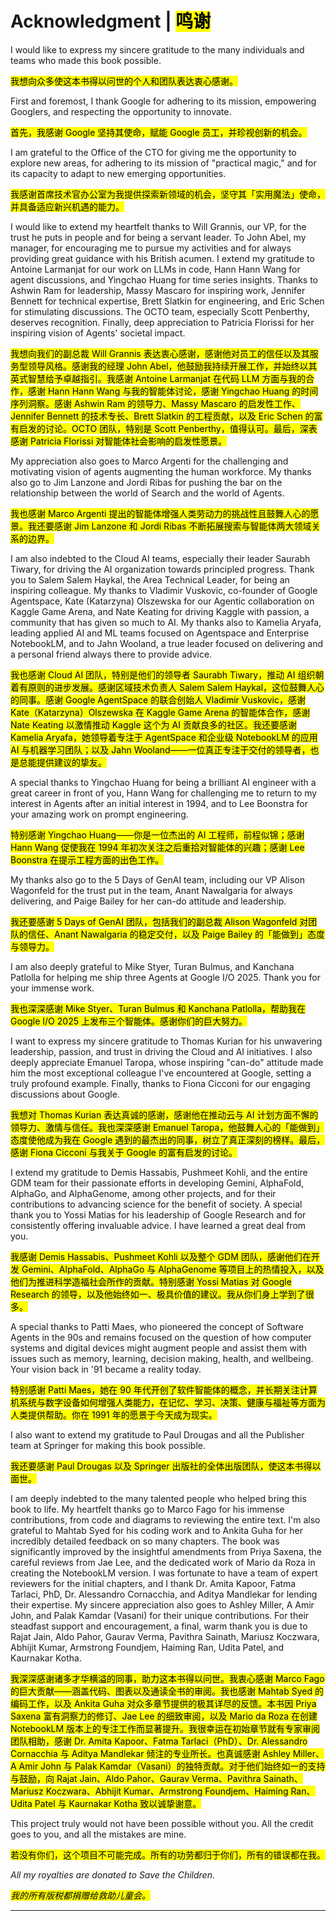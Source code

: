 # Acknowledgment | <mark>鸣谢</mark>

I would like to express my sincere gratitude to the many individuals and teams who made this book possible.

<mark>我想向众多使这本书得以问世的个人和团队表达衷心感谢。</mark>

First and foremost, I thank Google for adhering to its mission, empowering Googlers, and respecting the opportunity to innovate.

<mark>首先，我感谢 Google 坚持其使命，赋能 Google 员工，并珍视创新的机会。</mark>

I am grateful to the Office of the CTO for giving me the opportunity to explore new areas, for adhering to its mission of "practical magic," and for its capacity to adapt to new emerging opportunities.

<mark>我感谢首席技术官办公室为我提供探索新领域的机会，坚守其「实用魔法」使命，并具备适应新兴机遇的能力。</mark>

I would like to extend my heartfelt thanks to Will Grannis, our VP, for the trust he puts in people and for being a servant leader. To John Abel, my manager, for encouraging me to pursue my activities and for always providing great guidance with his British acumen. I extend my gratitude to Antoine Larmanjat for our work on LLMs in code, Hann Hann Wang for agent discussions, and Yingchao Huang for time series insights. Thanks to Ashwin Ram for leadership, Massy Mascaro for inspiring work, Jennifer Bennett for technical expertise, Brett Slatkin for engineering, and Eric Schen for stimulating discussions. The OCTO team, especially Scott Penberthy, deserves recognition. Finally, deep appreciation to Patricia Florissi for her inspiring vision of Agents' societal impact.

<mark>我想向我们的副总裁 Will Grannis 表达衷心感谢，感谢他对员工的信任以及其服务型领导风格。感谢我的经理 John Abel，他鼓励我持续开展工作，并始终以其英式智慧给予卓越指引。我感谢 Antoine Larmanjat 在代码 LLM 方面与我的合作，感谢 Hann Hann Wang 与我的智能体讨论，感谢 Yingchao Huang 的时间序列洞察。感谢 Ashwin Ram 的领导力、Massy Mascaro 的启发性工作、Jennifer Bennett 的技术专长、Brett Slatkin 的工程贡献，以及 Eric Schen 的富有启发的讨论。OCTO 团队，特别是 Scott Penberthy，值得认可。最后，深表感谢 Patricia Florissi 对智能体社会影响的启发性愿景。</mark>

My appreciation also goes to Marco Argenti for the challenging and motivating vision of agents augmenting the human workforce. My thanks also go to Jim Lanzone and Jordi Ribas for pushing the bar on the relationship between the world of Search and the world of Agents.

<mark>我也感谢 Marco Argenti 提出的智能体增强人类劳动力的挑战性且鼓舞人心的愿景。我还要感谢 Jim Lanzone 和 Jordi Ribas 不断拓展搜索与智能体两大领域关系的边界。</mark>

I am also indebted to the Cloud AI teams, especially their leader Saurabh Tiwary, for driving the AI organization towards principled progress. Thank you to Salem Salem Haykal, the Area Technical Leader, for being an inspiring colleague. My thanks to Vladimir Vuskovic, co-founder of Google Agentspace, Kate (Katarzyna) Olszewska for our Agentic collaboration on Kaggle Game Arena, and Nate Keating for driving Kaggle with passion, a community that has given so much to AI. My thanks also to Kamelia Aryafa, leading applied AI and ML teams focused on Agentspace and Enterprise NotebookLM, and to Jahn Wooland, a true leader focused on delivering and a personal friend always there to provide advice.

<mark>我也感谢 Cloud AI 团队，特别是他们的领导者 Saurabh Tiwary，推动 AI 组织朝着有原则的进步发展。感谢区域技术负责人 Salem Salem Haykal，这位鼓舞人心的同事。感谢 Google AgentSpace 的联合创始人 Vladimir Vuskovic，感谢 Kate（Katarzyna）Olszewska 在 Kaggle Game Arena 的智能体合作，感谢 Nate Keating 以激情推动 Kaggle 这个为 AI 贡献良多的社区。我还要感谢 Kamelia Aryafa，她领导着专注于 AgentSpace 和企业级 NotebookLM 的应用 AI 与机器学习团队；以及 Jahn Wooland——一位真正专注于交付的领导者，也是总能提供建议的挚友。</mark>

A special thanks to Yingchao Huang for being a brilliant AI engineer with a great career in front of you, Hann Wang for challenging me to return to my interest in Agents after an initial interest in 1994, and to Lee Boonstra for your amazing work on prompt engineering.

<mark>特别感谢 Yingchao Huang——你是一位杰出的 AI 工程师，前程似锦；感谢 Hann Wang 促使我在 1994 年初次关注之后重拾对智能体的兴趣；感谢 Lee Boonstra 在提示工程方面的出色工作。</mark>

My thanks also go to the 5 Days of GenAI team, including our VP Alison Wagonfeld for the trust put in the team, Anant Nawalgaria for always delivering, and Paige Bailey for her can-do attitude and leadership.

<mark>我还要感谢 5 Days of GenAI 团队，包括我们的副总裁 Alison Wagonfeld 对团队的信任、Anant Nawalgaria 的稳定交付，以及 Paige Bailey 的「能做到」态度与领导力。</mark>

I am also deeply grateful to Mike Styer, Turan Bulmus, and Kanchana Patlolla for helping me ship three Agents at Google I/O 2025. Thank you for your immense work.

<mark>我也深深感谢 Mike Styer、Turan Bulmus 和 Kanchana Patlolla，帮助我在 Google I/O 2025 上发布三个智能体。感谢你们的巨大努力。</mark>

I want to express my sincere gratitude to Thomas Kurian for his unwavering leadership, passion, and trust in driving the Cloud and AI initiatives. I also deeply appreciate Emanuel Taropa, whose inspiring "can-do" attitude made him the most exceptional colleague I've encountered at Google, setting a truly profound example. Finally, thanks to Fiona Cicconi for our engaging discussions about Google.

<mark>我想对 Thomas Kurian 表达真诚的感谢，感谢他在推动云与 AI 计划方面不懈的领导力、激情与信任。我也深深感谢 Emanuel Taropa，他鼓舞人心的「能做到」态度使他成为我在 Google 遇到的最杰出的同事，树立了真正深刻的榜样。最后，感谢 Fiona Cicconi 与我关于 Google 的富有启发的讨论。</mark>

I extend my gratitude to Demis Hassabis, Pushmeet Kohli, and the entire GDM team for their passionate efforts in developing Gemini, AlphaFold, AlphaGo, and AlphaGenome, among other projects, and for their contributions to advancing science for the benefit of society. A special thank you to Yossi Matias for his leadership of Google Research and for consistently offering invaluable advice. I have learned a great deal from you.

<mark>我感谢 Demis Hassabis、Pushmeet Kohli 以及整个 GDM 团队，感谢他们在开发 Gemini、AlphaFold、AlphaGo 与 AlphaGenome 等项目上的热情投入，以及他们为推进科学造福社会所作的贡献。特别感谢 Yossi Matias 对 Google Research 的领导，以及他始终如一、极具价值的建议。我从你们身上学到了很多。</mark>

A special thanks to Patti Maes, who pioneered the concept of Software Agents in the 90s and remains focused on the question of how computer systems and digital devices might augment people and assist them with issues such as memory, learning, decision making, health, and wellbeing. Your vision back in '91 became a reality today.

<mark>特别感谢 Patti Maes，她在 90 年代开创了软件智能体的概念，并长期关注计算机系统与数字设备如何增强人类能力，在记忆、学习、决策、健康与福祉等方面为人类提供帮助。你在 1991 年的愿景于今天成为现实。</mark>

I also want to extend my gratitude to Paul Drougas and all the Publisher team at Springer for making this book possible.

<mark>我还要感谢 Paul Drougas 以及 Springer 出版社的全体出版团队，使这本书得以面世。</mark>

I am deeply indebted to the many talented people who helped bring this book to life. My heartfelt thanks go to Marco Fago for his immense contributions, from code and diagrams to reviewing the entire text. I'm also grateful to Mahtab Syed for his coding work and to Ankita Guha for her incredibly detailed feedback on so many chapters. The book was significantly improved by the insightful amendments from Priya Saxena, the careful reviews from Jae Lee, and the dedicated work of Mario da Roza in creating the NotebookLM version. I was fortunate to have a team of expert reviewers for the initial chapters, and I thank Dr. Amita Kapoor, Fatma Tarlaci, PhD, Dr. Alessandro Cornacchia, and Aditya Mandlekar for lending their expertise. My sincere appreciation also goes to Ashley Miller, A Amir John, and Palak Kamdar (Vasani) for their unique contributions. For their steadfast support and encouragement, a final, warm thank you is due to Rajat Jain, Aldo Pahor, Gaurav Verma, Pavithra Sainath, Mariusz Koczwara, Abhijit Kumar, Armstrong Foundjem, Haiming Ran, Udita Patel, and Kaurnakar Kotha.

<mark>我深深感谢诸多才华横溢的同事，助力这本书得以问世。我衷心感谢 Marco Fago 的巨大贡献——涵盖代码、图表以及通读全书的审阅。我也感谢 Mahtab Syed 的编码工作，以及 Ankita Guha 对众多章节提供的极其详尽的反馈。本书因 Priya Saxena 富有洞察力的修订、Jae Lee 的细致审阅，以及 Mario da Roza 在创建 NotebookLM 版本上的专注工作而显著提升。我很幸运在初始章节就有专家审阅团队相助，感谢 Dr. Amita Kapoor、Fatma Tarlaci（PhD）、Dr. Alessandro Cornacchia 与 Aditya Mandlekar 倾注的专业所长。也真诚感谢 Ashley Miller、A Amir John 与 Palak Kamdar（Vasani）的独特贡献。对于他们始终如一的支持与鼓励，向 Rajat Jain、Aldo Pahor、Gaurav Verma、Pavithra Sainath、Mariusz Koczwara、Abhijit Kumar、Armstrong Foundjem、Haiming Ran、Udita Patel 与 Kaurnakar Kotha 致以诚挚谢意。</mark>

This project truly would not have been possible without you. All the credit goes to you, and all the mistakes are mine.

<mark>若没有你们，这个项目不可能完成。所有的功劳都归于你们，所有的错误都在我。</mark>

*All my royalties are donated to Save the Children.*

<mark><em>我的所有版税都捐赠给救助儿童会。</em></mark>

---
